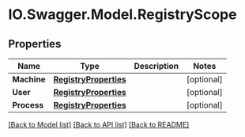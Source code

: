 # IO.Swagger.Model.RegistryScope
## Properties

Name | Type | Description | Notes
------------ | ------------- | ------------- | -------------
**Machine** | [**RegistryProperties**](RegistryProperties.md) |  | [optional] 
**User** | [**RegistryProperties**](RegistryProperties.md) |  | [optional] 
**Process** | [**RegistryProperties**](RegistryProperties.md) |  | [optional] 

[[Back to Model list]](../README.md#documentation-for-models) [[Back to API list]](../README.md#documentation-for-api-endpoints) [[Back to README]](../README.md)

